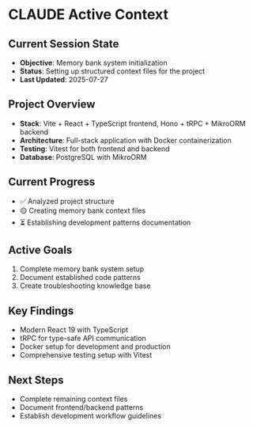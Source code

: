 # CLAUDE Active Context

## Current Session State
- **Objective**: Memory bank system initialization
- **Status**: Setting up structured context files for the project
- **Last Updated**: 2025-07-27

## Project Overview
- **Stack**: Vite + React + TypeScript frontend, Hono + tRPC + MikroORM backend
- **Architecture**: Full-stack application with Docker containerization
- **Testing**: Vitest for both frontend and backend
- **Database**: PostgreSQL with MikroORM

## Current Progress
- ✅ Analyzed project structure
- 🟡 Creating memory bank context files
- ⏳ Establishing development patterns documentation

## Active Goals
1. Complete memory bank system setup
2. Document established code patterns
3. Create troubleshooting knowledge base

## Key Findings
- Modern React 19 with TypeScript
- tRPC for type-safe API communication
- Docker setup for development and production
- Comprehensive testing setup with Vitest

## Next Steps
- Complete remaining context files
- Document frontend/backend patterns
- Establish development workflow guidelines